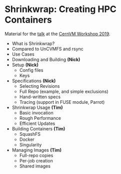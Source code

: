 Shrinkwrap: Creating HPC Containers
===================================

Material for the
[talk](https://indico.cern.ch/event/757415/contributions/3421537/)
at the
[CernVM Workshop 2019](https://indico.cern.ch/e/cvm19).


- What is Shrinkwrap?
- Compared to UnCVMFS and rsync
- Use Cases
- Downloading and Building **(Nick)**
- Setup **(Nick)**
  + Config files
  + Keys
- Specifications **(Nick)**
  + Selecting Revisions
  + Full Repo (example, and simple exclusions)
  + Hand-written specs
  + Tracing (support in FUSE module, Parrot)
- Shrinkwrap Usage **(Tim)**
  + Basic invocation
  + Rough Performance
  + Efficient Updates
- Building Containers **(Tim)**
  + SquashFS
  + Docker
  + Singularity
- Managing Images **(Tim)**
  + Full-repo copies
  + Per-job creation
  + Shared images
